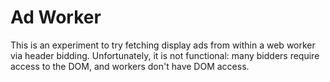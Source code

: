 # Ad Worker
This is an experiment to try fetching display ads from within a web worker via header bidding. Unfortunately, it is not functional: many bidders require access to the DOM, and workers don't have DOM access.
